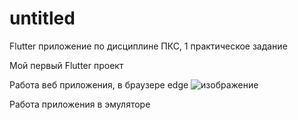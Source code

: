 # untitled

Flutter приложение по дисциплине ПКС, 1 практическое задание

Мой первый Flutter проект

Работа веб приложения, в браузере edge
![изображение](https://github.com/user-attachments/assets/85bd368a-a11f-4ab2-99a1-eb4b23e8d944)

Работа приложения в эмуляторе


